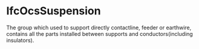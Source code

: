 IfcOcsSuspension
================
The group which used to support directly contactline, feeder or earthwire,
contains all the parts installed between supports and conductors(including
insulators).


